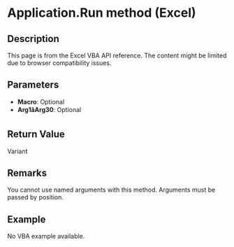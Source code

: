 # Application.Run method (Excel)

## Description
This page is from the Excel VBA API reference. The content might be limited due to browser compatibility issues.

## Parameters
- **Macro**: Optional
- **Arg1âArg30**: Optional

## Return Value
Variant

## Remarks
You cannot use named arguments with this method. Arguments must be passed by position.

## Example
No VBA example available.
